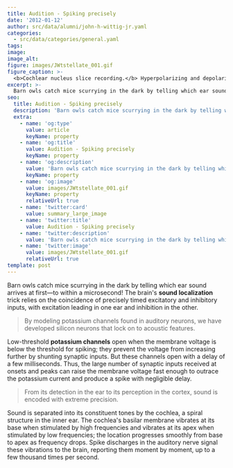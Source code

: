 ```yaml
---
title: Audition - Spiking precisely
date: '2012-01-12'
author: src/data/alumni/john-h-wittig-jr.yaml
categories:
  - src/data/categories/general.yaml
tags:
image:
image_alt:
figure: images/JWtstellate_001.gif
figure_caption: >-
  <b>Cochlear nucleus slice recording.</b> Hyperpolarizing and depolarizing voltage steps from a holding potential of -50 mV elicited mixed-cation (Ih) and potassium (Ik) currents, respectively. The biocytin-labeled cell was identified as a t-stellate (inset) [John Wittig 2003].
excerpt: >-
  Barn owls catch mice scurrying in the dark by telling which ear sound arrives at first—to within a microsecond!
seo:
  title: Audition - Spiking precisely
  description: 'Barn owls catch mice scurrying in the dark by telling which ear sound arrives at first—to within a microsecond!'
  extra:
    - name: 'og:type'
      value: article
      keyName: property
    - name: 'og:title'
      value: Audition - Spiking precisely
      keyName: property
    - name: 'og:description'
      value: 'Barn owls catch mice scurrying in the dark by telling which ear sound arrives at first—to within a microsecond!'
      keyName: property
    - name: 'og:image'
      value: images/JWtstellate_001.gif
      keyName: property
      relativeUrl: true
    - name: 'twitter:card'
      value: summary_large_image
    - name: 'twitter:title'
      value: Audition - Spiking precisely
    - name: 'twitter:description'
      value: 'Barn owls catch mice scurrying in the dark by telling which ear sound arrives at first—to within a microsecond!'
    - name: 'twitter:image'
      value: images/JWtstellate_001.gif
      relativeUrl: true
template: post
---
```

Barn owls catch mice scurrying in the dark by telling which ear sound arrives at first—to within a microsecond! The brain's **sound localization** trick relies on the coincidence of precisely timed excitatory and inhibitory inputs, with excitation leading in one ear and inhibition in the other.

> By modeling potassium channels found in auditory neurons, we have developed silicon neurons that lock on to acoustic features.

Low-threshold **potassium channels** open when the membrane voltage is below the threshold for spiking; they prevent the voltage from increasing further by shunting synaptic inputs. But these channels open with a delay of a few milliseconds. Thus, the large number of synaptic inputs received at onsets and peaks can raise the membrane voltage fast enough to outrace the potassium current and produce a spike with negligible delay.

> From its detection in the ear to its perception in the cortex, sound is encoded with extreme precision.

Sound is separated into its constituent tones by the cochlea, a spiral structure in the inner ear. The cochlea's basilar membrane vibrates at its base when stimulated by high frequencies and vibrates at its apex when stimulated by low frequencies; the location progresses smoothly from base to apex as frequency drops. Spike discharges in the auditory nerve signal these vibrations to the brain, reporting them moment by moment, up to a few thousand times per second.
